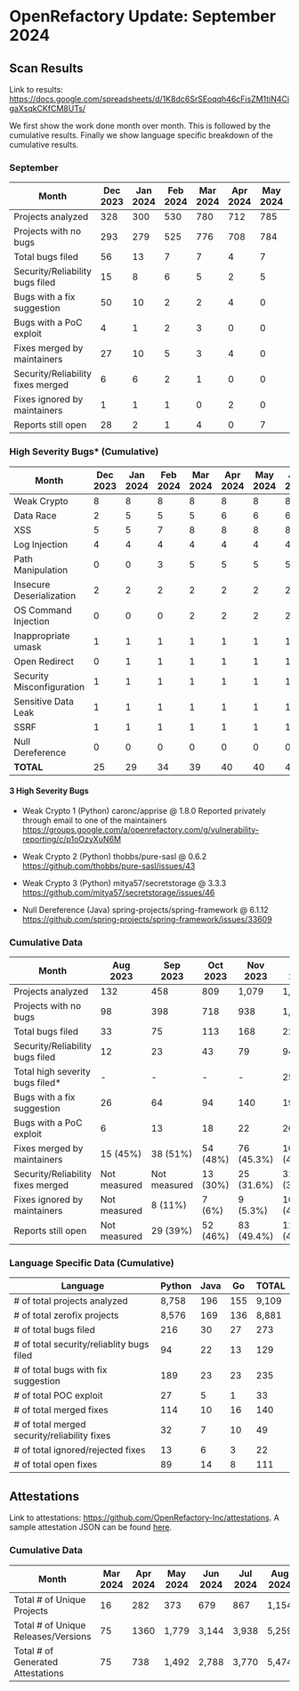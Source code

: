 # OpenRefactory Update: September 2024

## Scan Results
Link to results: https://docs.google.com/spreadsheets/d/1K8dc6SrSEoqqh46cFisZM1tiN4CigaXsqkCKfCM8UTs/

We first show the work done month over month. This is followed by the cumulative results. Finally we show language specific breakdown of the cumulative results.

### September
| Month                                | Dec 2023 | Jan 2024 | Feb 2024 | Mar 2024 | Apr 2024 | May 2024 | Jun 2024 | Jul 2024 | Aug 2024 | Sep 2024 |
|--------------------------------------|----------|----------|----------|----------|----------|----------|----------|----------|----------|----------|
| Projects analyzed                    | 328      | 300      | 530      | 780      | 712      | 785      | 1,198    | 896      | 1,206    | 1,296    |
| Projects with no bugs                | 293      | 279      | 525      | 776      | 708      | 784      | 1,198    | 896      | 1,198    | 1,286    |
| Total bugs filed                     | 56       | 13       | 7        | 7        | 4        | 7        | 1        | 0        | 0        | 11       |
| Security/Reliability bugs filed      | 15       | 8        | 6        | 5        | 2        | 5        | 2        | 0        | 1        | 6        |
| Bugs with a fix suggestion           | 50       | 10       | 2        | 2        | 4        | 0        | 1        | 0        | 19       | 7        |
| Bugs with a PoC exploit              | 4        | 1        | 2        | 3        | 0        | 0        | 0        | 0        | 1        | 0        |
| Fixes merged by maintainers          | 27       | 10       | 5        | 3        | 4        | 0        | 1        | 1        | 6        | 7        |
| Security/Reliability fixes merged    | 6        | 6        | 2        | 1        | 0        | 0        | 0        | 1        | 7        | 1        |
| Fixes ignored by maintainers         | 1        | 1        | 1        | 0        | 2        | 0        | 2        | 0        | 6        | 0        |
| Reports still open                   | 28       | 2        | 1        | 4        | 0        | 7        | 0        | 0        | 0        | 4        |


### High Severity Bugs* (Cumulative)
| Month                     | Dec 2023 | Jan 2024 | Feb 2024 | Mar 2024 | Apr 2024 | May 2024 | Jun 2024 | Jul 2024 | Aug 2024 | Sep 2024 | 
|---------------------------|----------|----------|----------|----------|----------|----------|----------|----------|----------|----------|
| Weak Crypto               | 8        | 8        | 8        | 8        | 8        | 8        | 8        | 8        | 9        | 12       |
| Data Race                 | 2        | 5        | 5        | 5        | 6        | 6        | 6        | 6        | 6        | 6        |
| XSS                       | 5        | 5        | 7        | 8        | 8        | 8        | 8        | 8        | 8        | 8        |
| Log Injection             | 4        | 4        | 4        | 4        | 4        | 4        | 4        | 4        | 5        | 5        |
| Path Manipulation         | 0        | 0        | 3        | 5        | 5        | 5        | 5        | 5        | 5        | 5        |
| Insecure Deserialization  | 2        | 2        | 2        | 2        | 2        | 2        | 2        | 2        | 2        | 2        |
| OS Command Injection      | 0        | 0        | 0        | 2        | 2        | 2        | 2        | 2        | 2        | 2        |
| Inappropriate umask       | 1        | 1        | 1        | 1        | 1        | 1        | 1        | 1        | 1        | 1        |
| Open Redirect             | 0        | 1        | 1        | 1        | 1        | 1        | 1        | 1        | 1        | 1        |
| Security Misconfiguration | 1        | 1        | 1        | 1        | 1        | 1        | 1        | 1        | 1        | 1        |
| Sensitive Data Leak       | 1        | 1        | 1        | 1        | 1        | 1        | 1        | 1        | 1        | 1        |
| SSRF                      | 1        | 1        | 1        | 1        | 1        | 1        | 1        | 1        | 1        | 1        |
| Null Dereference          | 0        | 0        | 0        | 0        | 0        | 0        | 0        | 0        | 0        | 1        |
| **TOTAL**                 | 25       | 29       | 34       | 39       | 40       | 40       | 40       | 40       | 42       | 46       |


#### 3 High Severity Bugs
- Weak Crypto 1
    (Python) caronc/apprise @ 1.8.0
    Reported privately through email to one of the maintainers
    https://groups.google.com/a/openrefactory.com/g/vulnerability-reporting/c/p1oOzyXuN6M

- Weak Crypto 2
    (Python) thobbs/pure-sasl @ 0.6.2
    https://github.com/thobbs/pure-sasl/issues/43

- Weak Crypto 3
    (Python) mitya57/secretstorage @ 3.3.3
    https://github.com/mitya57/secretstorage/issues/46

- Null Dereference
    (Java) spring-projects/spring-framework @ 6.1.12
    https://github.com/spring-projects/spring-framework/issues/33609


### Cumulative Data
| Month                                | Aug 2023     | Sep 2023     | Oct 2023 | Nov 2023   | Dec 2023    | Jan 2024   | Feb 2024    | Mar 2024     | Apr 2024     | May 2024     | Jun 2024    | Jul 2024        | Aug 2024     | Sep 2024     |
|--------------------------------------|--------------|--------------|----------|------------|-------------|------------|-------------|--------------|--------------|--------------|-------------|-----------------|--------------|--------------|
| Projects analyzed                    | 132          | 458          | 809      | 1,079      | 1,407       | 1,707      | 2,237       | 3,017        | 3,729        | 4,514        | 5,712       | 6,608           | 7,813        | 9109         |
| Projects with no bugs                | 98           | 398          | 718      | 938        | 1,231       | 1,510      | 2,035       | 2,811        | 3,519        | 4,303        | 5,501       | 6,091           | 7,595        | 8881         |
| Total bugs filed                     | 33           | 75           | 113      | 168        | 224         | 237        | 244         | 251          | 255          | 262          | 263         | 263             | 262          | 273          |
| Security/Reliability bugs filed      | 12           | 23           | 43       | 79         | 94          | 102        | 108         | 113          | 115          | 120          | 122         | 122             | 123          | 129          |
| Total high severity bugs filed*      | -            | -            | -        | -          | 25          | 29         | 34          | 39           | 40           | 40           | 40          | 40              | 42           | 46           |
| Bugs with a fix suggestion           | 26           | 64           | 94       | 140        | 190         | 200        | 202         | 204          | 208          | 208          | 209         | 209             | 228          | 235          |
| Bugs with a PoC exploit              | 6            | 13           | 18       | 22         | 26          | 27         | 29          | 32           | 32           | 32           | 32          | 32              | 33           | 33           |
| Fixes merged by maintainers          | 15 (45%)     | 38 (51%)     | 54 (48%) | 76 (45.3%) | 103 (46%)   | 113 (47.7%)| 118 (48.4%) | 121 (48.2%)  | 125 (49.01%) | 125 (47.7%)  | 126 (47.9%) | 127 (48.3%)     | 133 (50.76%) | 140 (51.3%)  |
| Security/Reliability fixes merged    | Not measured | Not measured | 13 (30%) | 25 (31.6%) | 31 (32.9%)  | 37 (36.2%) | 39 (36.1%)  | 40 (35.4%)   | 40 (34.78%)  | 40 (33.33%)  | 40 (32.8%)  | 41 (33.6%)      | 48 (39.02%)  | 49 (38%)     |
| Fixes ignored by maintainers         | Not measured | 8 (11%)      | 7 (6%)   | 9 (5.3%)   | 10 (4.5%)   | 11 (4.6%)  | 12 (4.9%)   | 12 (4.78%)   | 14 (5.5%)    | 14 (5.35%)   | 16 (6.08%)  | 16 (6.08%)      | 22 (8.4%)    | 22 (8.06%)   |
| Reports still open                   | Not measured | 29 (39%)     | 52 (46%) | 83 (49.4%) | 111 (49.5%) | 113 (47.7%)| 114 (46.7%) | 118 (47.01%) | 116 (45.49%) | 123 (46.95%) | 121 (46%)   | 120 (45.62%)    | 107 (40.84%) | 111 (40.66%) |


### Language Specific Data (Cumulative)
| Language                                       | Python   | Java | Go   | TOTAL |
| ---------------------------------------------- | -------- | ---- | ---- | ----- |
| \# of total projects analyzed                  | 8,758    | 196  | 155  | 9,109 |
| \# of total zerofix projects                   | 8,576    | 169  | 136  | 8,881 |
| \# of total bugs filed                         | 216      | 30   | 27   | 273   |
| \# of total security/reliablity bugs filed     | 94       | 22   | 13   | 129   |
| \# of total bugs with fix suggestion           | 189      | 23   | 23   | 235   |
| \# of total POC exploit                        | 27       | 5    | 1    | 33    |
| \# of total merged fixes                       | 114      | 10   | 16   | 140   |
| \# of total merged security/reliability fixes  | 32       | 7    | 10   | 49    |
| \# of total ignored/rejected fixes             | 13       | 6    | 3    | 22    |
| \# of total open fixes                         | 89       | 14   | 8    | 111   |


## Attestations
Link to attestations: https://github.com/OpenRefactory-Inc/attestations. A sample attestation JSON can be found [here](https://github.com/OpenRefactory-Inc/attestations/blob/master/aiohttp/4.0.0a1/2024-04-24/attestation.json).


### Cumulative Data 
| Month                               | Mar 2024 | Apr 2024 | May 2024 | Jun 2024 | Jul 2024 | Aug 2024 | Sep 2024 |
|-------------------------------------|----------|----------|----------|----------|----------|----------|----------|
| Total # of Unique Projects          | 16       | 282      | 373      | 679      | 867      | 1,154    | 1,436    |
| Total # of Unique Releases/Versions | 75       | 1360     | 1,779    | 3,144    | 3,938    | 5,259    | 6,361    |
| Total # of Generated Attestations   | 75       | 738      | 1,492    | 2,788    | 3,770    | 5,474    | 6,484    |

